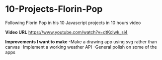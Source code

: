 # 10-Projects-Florin-Pop
Following Florin Pop in his 10 Javascript projects in 10 hours video

**Video URL**
https://www.youtube.com/watch?v=dtKciwk_si4

**Improvements I want to make**
-Make a drawing app using svg rather than canvas
-Implement a working weather API
-General polish on some of the apps